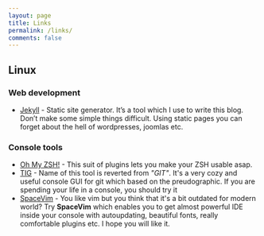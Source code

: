 ```yaml
---
layout: page
title: Links
permalink: /links/
comments: false
---
```


## Linux

### Web development

* [Jekyll](https://jekyllrb.com) - Static site generator. It’s a tool which I use to write this blog. Don’t make some simple things difficult. Using static pages you can forget about the hell of wordpresses, joomlas etc.

### Console tools

* [Oh My ZSH!](https://ohmyz.sh) - This suit of plugins lets you make your ZSH usable asap.
* [TIG](https://jonas.github.io/tig/) - Name of this tool is reverted from _"GIT"_. It's a very cozy and useful console GUI for git which based on the preudographic. If you are spending your life in a console, you should try it
* [SpaceVim](https://spacevim.org) - You like vim but you think that it's a bit outdated for modern world? Try **SpaceVim** which enables you to get almost powerful IDE inside your console with autoupdating, beautiful fonts, really comfortable plugins etc. I hope you will like it.